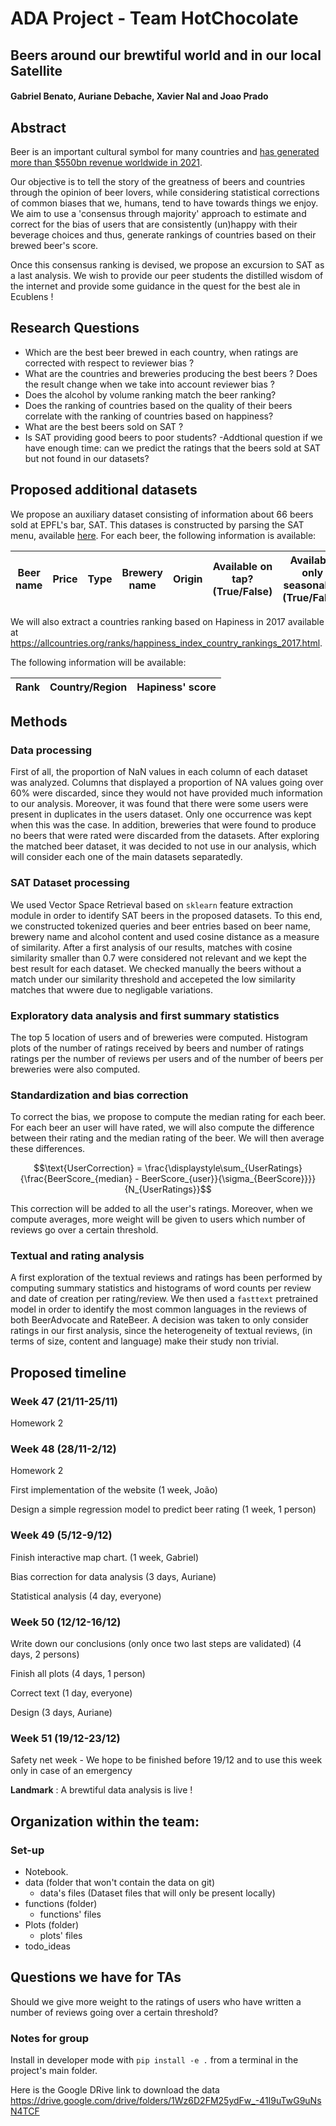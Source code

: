 # ADA Project - Team HotChocolate
## Beers around our brewtiful world and in our local Satellite 
#### Gabriel Benato, Auriane Debache, Xavier Nal and Joao Prado

## Abstract 

Beer is an important cultural symbol for many countries and [has generated more than $550bn revenue worldwide in 2021](https://www.statista.com/outlook/cmo/alcoholic-drinks/beer/worldwide#revenue).

Our objective is to tell the story of the greatness of beers and countries through the opinion of beer lovers, while considering statistical corrections of common biases that we, humans, tend to have towards things we enjoy. We aim to use a 'consensus through majority' approach to estimate and correct for the bias of users that are consistently (un)happy with their beverage choices and thus, generate rankings of countries based on their brewed beer's score.

Once this consensus ranking is devised, we propose an excursion to SAT as a last analysis. We wish to provide our peer students the distilled wisdom of the internet and provide some guidance in the quest for the best ale in Ecublens !

## Research Questions
- Which are the best beer brewed in each country, when ratings are corrected with respect to reviewer bias ?
- What are the countries and breweries producing the best beers ? Does the result change when we take into account reviewer bias ?
- Does the alcohol by volume ranking match the beer ranking?
- Does the ranking of countries based on the quality of their beers correlate with the ranking of countries based on happiness?
- What are the best beers sold on SAT ? 
- Is SAT providing good beers to poor students? 
-Addtional question if we have enough time: can we predict the ratings that the beers sold at SAT but not found in our datasets?
  
## Proposed additional datasets

We propose an auxiliary dataset consisting of information about 66 beers sold at EPFL's bar, SAT. This datases is constructed by parsing the SAT menu, available [here](https://satellite.bar/bar/). For each beer, the following information is available: 

| Beer name | Price | Type | Brewery name | Origin | Available on tap? (True/False) | Available only seasonally? (True/False) | ABV | Serving volume |
|-----------|-------|------|--------------|--------|------------------|---------------------------|-----|----------------|

We will also extract a countries ranking based on Hapiness in 2017 available at https://allcountries.org/ranks/happiness_index_country_rankings_2017.html.

The following information will be available:

| Rank | Country/Region | Hapiness' score |
|------|----------------|-----------------|

## Methods

### Data processing

First of all, the proportion of NaN values in each column of each dataset was analyzed. Columns that displayed a proportion of NA values going over 60% were discarded, since they would not have provided much information to our analysis. Moreover, it was found that there were some users were present in duplicates in the users dataset. Only one occurrence was kept when this was the case. In addition, breweries that were found to produce no beers that were rated were discarded from the datasets. After exploring the matched beer dataset, it was decided to not use in our analysis, which will consider each one of the main datasets separatedly.

### SAT Dataset processing

We used Vector Space Retrieval based on ```sklearn``` feature extraction module in order to identify SAT beers in the proposed datasets. To this end, we constructed tokenized queries and beer entries based on beer name, brewery name and alcohol content and used cosine distance as a measure of similarity. After a first analysis of our results, matches with cosine similarity smaller than 0.7 were considered not relevant and we kept the best result for each dataset. We checked manually the beers without a match under our similarity threshold and accepeted the low similarity matches that wwere due to negligable variations.

### Exploratory data analysis and first summary statistics

The top 5 location of users and of breweries were computed.
Histogram plots of the number of ratings received by beers and number of ratings ratings per the number of reviews per users and of the number of beers per breweries were also computed.

### Standardization and bias correction


To correct the bias, we propose to compute the median rating  for each beer. For each beer an user will have rated, we will also compute the difference between their rating and the median rating of the beer. We will then average these differences.

$$\text{UserCorrection} = \frac{\displaystyle\sum_{UserRatings}{\frac{BeerScore_{median} - BeerScore_{user}}{\sigma_{BeerScore}}}}{N_{UserRatings}}$$

This correction will be added to all the user's ratings. Moreover, when we compute averages, more weight will be given to users which number of reviews go over a certain threshold. 

### Textual and rating analysis

A first exploration of the textual reviews and ratings has been performed by computing summary statistics and histograms of word counts per review and date of creation per rating/review. We then used a ```fasttext``` pretrained model in order to identify the most common languages in the reviews of both BeerAdvocate and RateBeer. A decision was taken to only consider ratings in our first analysis, since the heterogeneity of textual reviews, (in terms of size, content and language) make their study non trivial. 

## Proposed timeline

### Week 47 (21/11-25/11)
Homework 2
### Week 48 (28/11-2/12)
Homework 2

First implementation of the website (1 week, João)

Design a simple regression model to predict beer rating (1 week, 1 person)
### Week 49 (5/12-9/12)


Finish interactive map chart. (1 week, Gabriel)

Bias correction for data analysis (3 days, Auriane)

Statistical analysis (4 day, everyone)


### Week 50 (12/12-16/12)

Write down our conclusions (only once two last steps are validated) (4 days, 2 persons) 

Finish all plots (4 days, 1 person)

Correct text (1 day, everyone)

Design (3 days, Auriane)

### Week 51 (19/12-23/12)
Safety net week - We hope to be finished before 19/12 and to use this week only in case of an emergency

__Landmark__ : A brewtiful data analysis is live !

## Organization within the team:

### Set-up

- Notebook.
- data (folder that won't contain the data on git)
  - data's files (Dataset files that will only be present locally)
- functions (folder)
  - functions' files
- Plots (folder)
  - plots' files
- todo_ideas
  
## Questions we have for TAs

Should we give more weight to the ratings of users who have written a number of reviews going over a certain threshold?

### Notes for group
Install in developer mode with `pip install -e .` from a terminal in the project's main folder.

Here is the Google DRive link to download the data 
https://drive.google.com/drive/folders/1Wz6D2FM25ydFw_-41I9uTwG9uNsN4TCF
